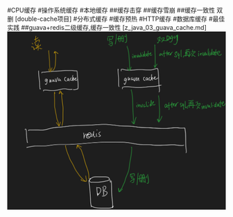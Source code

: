 #CPU缓存 
#操作系统缓存 
#本地缓存 
##缓存击穿
##缓存雪崩
[](z_java_03_guava_cache.md)
##缓存一致性
双删
[double-cache项目]
#分布式缓存 
#缓存预热
#HTTP缓存 
#数据库缓存 
#最佳实践
##guava+redis二级缓存,缓存一致性
[](https://juejin.cn/post/6844903747160637447#heading-5)
[z_java_03_guava_cache.md]
![](.z_01_分布式_临界知识_多级缓存_images/2d8d0bc3.png)

